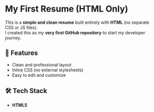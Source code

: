# My First Resume (HTML Only)

This is a **simple and clean resume** built entirely with **HTML** (no separate CSS or JS files).  
I created this as my **very first GitHub repository** to start my developer journey.

## 🚀 Features
- Clean and professional layout  
- Inline CSS (no external stylesheets)
- Easy to edit and customize

## 🛠️ Tech Stack
- **HTML5**

